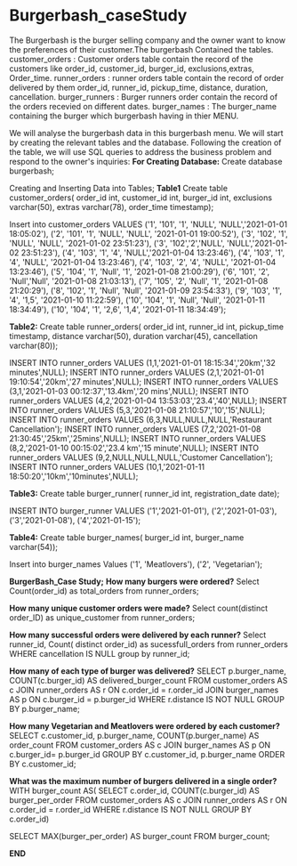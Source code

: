 # Burgerbash_caseStudy
The Burgerbash is the burger selling company and the owner want to know the preferences of their customer.The burgerbash Contained the tables.
customer_orders :  Customer orders table contain the record of the customers like order_id, customer_id, 	burger_id, 	exclusions,extras, Order_time.
runner_orders   :  runner orders table contain the record of  order delivered by them order_id, runner_id, pickup_time, distance, duration, cancellation.
burger_runners  :  Burger runners order contain the record of the orders recevied on different dates.
burger_names    : The burger_name  containing the burger which burgerbash having in thier MENU.

We will analyse the burgerbash data in this burgerbash menu. We will start by creating the relevant tables and the database. Following the creation of the table, we will use SQL queries to address the business problem and respond to the owner's inquiries:
**For Creating Database:**
  Create database burgerbash;

  Creating and Inserting Data into Tables;
  **Table1**
  Create table customer_orders(
order_id int,
customer_id int,
burger_id int,
exclusions varchar(50),
extras varchar(78),
order_time timestamp);

Insert into customer_orders 
VALUES ('1', '101', '1', 'NULL', 'NULL','2021-01-01 18:05:02'),
('2', '101', '1', 'NULL', 'NULL', '2021-01-01 19:00:52'),
('3', '102', '1', 'NULL', 'NULL', '2021-01-02 23:51:23'),
('3', '102','2','NULL', 'NULL','2021-01-02 23:51:23'),
('4', '103', '1', '4', 'NULL','2021-01-04 13:23:46'),
('4', '103', '1', '4', 'NULL', '2021-01-04 13:23:46'),
('4', '103', '2', '4', 'NULL', '2021-01-04 13:23:46'),
('5', '104', '1', 'Null', '1', '2021-01-08 21:00:29'),
('6', '101', '2', 'Null','Null', '2021-01-08 21:03:13'),
('7', '105', '2', 'Null', '1', '2021-01-08 21:20:29'),
('8', '102', '1', 'Null', 'Null', '2021-01-09 23:54:33'),
('9', '103', '1', '4', '1,5', '2021-01-10 11:22:59'),
('10', '104', '1', 'Null', 'Null', '2021-01-11 18:34:49'),
('10', '104', '1', '2,6', '1,4', '2021-01-11 18:34:49');

**Table2:**
Create table runner_orders(
order_id int,
runner_id int,
pickup_time timestamp,
distance varchar(50),
duration varchar(45),
cancellation varchar(80));

INSERT INTO runner_orders 
VALUES (1,1,'2021-01-01 18:15:34','20km','32 minutes',NULL);
INSERT INTO runner_orders VALUES (2,1,'2021-01-01 19:10:54','20km','27 minutes',NULL);
INSERT INTO runner_orders VALUES (3,1,'2021-01-03 00:12:37','13.4km','20 mins',NULL);
INSERT INTO runner_orders VALUES (4,2,'2021-01-04 13:53:03','23.4','40',NULL);
INSERT INTO runner_orders VALUES (5,3,'2021-01-08 21:10:57','10','15',NULL);
INSERT INTO runner_orders VALUES (6,3,NULL,NULL,NULL,'Restaurant Cancellation');
INSERT INTO runner_orders VALUES (7,2,'2021-01-08 21:30:45','25km','25mins',NULL);
INSERT INTO runner_orders VALUES (8,2,'2021-01-10 00:15:02','23.4 km','15 minute',NULL);
INSERT INTO runner_orders VALUES (9,2,NULL,NULL,NULL,'Customer Cancellation');
INSERT INTO runner_orders VALUES (10,1,'2021-01-11 18:50:20','10km','10minutes',NULL);

**Table3:**
Create table burger_runner(
runner_id int,
registration_date date);

INSERT INTO burger_runner
VALUES ('1','2021-01-01'),
	   ('2','2021-01-03'),
	   ('3','2021-01-08'),
	   ('4','2021-01-15');

**Table4:**
Create table burger_names(
burger_id int,
burger_name varchar(54));

Insert into burger_names
Values ('1', 'Meatlovers'),
('2', 'Vegetarian');

**BurgerBash_Case Study;**
**How many burgers were ordered?**
Select Count(order_id) as total_orders
from runner_orders;

**How many unique customer orders were made?**
Select count(distinct order_ID) as unique_customer 
from runner_orders;

**How many successful orders were delivered by each runner?**
Select runner_id, Count( distinct order_id) as sucessfull_orders
from runner_orders
WHERE cancellation IS NULL
group by runner_id;

**How many of each type of burger was delivered?** 
SELECT p.burger_name, COUNT(c.burger_id) AS delivered_burger_count
FROM customer_orders AS c
JOIN runner_orders AS r
ON c.order_id = r.order_id
JOIN burger_names AS p
ON c.burger_id = p.burger_id
WHERE r.distance  IS NOT NULL
GROUP BY p.burger_name;

**How many Vegetarian and Meatlovers were ordered by each customer?**
SELECT c.customer_id, p.burger_name, COUNT(p.burger_name) AS order_count
FROM customer_orders AS c
JOIN burger_names AS p
 ON c.burger_id= p.burger_id
GROUP BY c.customer_id, p.burger_name
ORDER BY c.customer_id;  

**What was the maximum number of burgers delivered in a single order?**
WITH burger_count  AS(
 SELECT c.order_id, COUNT(c.burger_id) AS burger_per_order
 FROM customer_orders AS c
 JOIN runner_orders AS r
  ON c.order_id = r.order_id
 WHERE r.distance IS NOT NULL
 GROUP BY c.order_id)
 
SELECT MAX(burger_per_order) AS burger_count
FROM burger_count;

**END**

